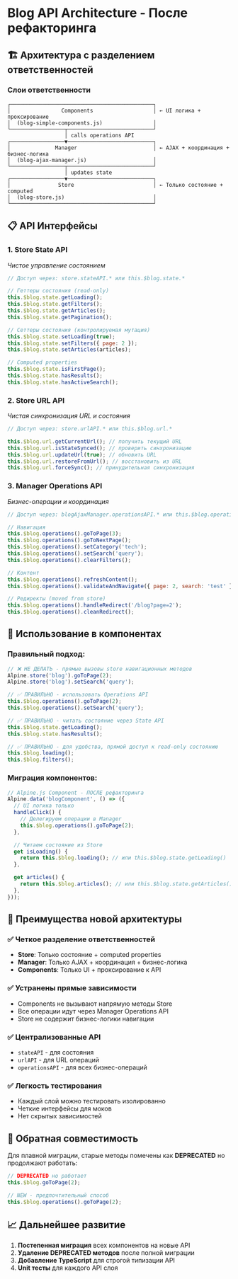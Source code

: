 # Blog API Architecture - После рефакторинга

## 🏗️ Архитектура с разделением ответственностей

### **Слои ответственности**

```
┌─────────────────────────────────────────────┐
│                Components                   │ ← UI логика + проксирование
│  (blog-simple-components.js)                │
└─────────────────┬───────────────────────────┘
                  │ calls operations API
┌─────────────────▼───────────────────────────┐
│              Manager                        │ ← AJAX + координация + бизнес-логика
│  (blog-ajax-manager.js)                     │
└─────────────────┬───────────────────────────┘
                  │ updates state
┌─────────────────▼───────────────────────────┐
│               Store                         │ ← Только состояние + computed
│  (blog-store.js)                            │
└─────────────────────────────────────────────┘
```

## 📋 API Интерфейсы

### **1. Store State API**

_Чистое управление состоянием_

```javascript
// Доступ через: store.stateAPI.* или this.$blog.state.*

// Геттеры состояния (read-only)
this.$blog.state.getLoading();
this.$blog.state.getFilters();
this.$blog.state.getArticles();
this.$blog.state.getPagination();

// Сеттеры состояния (контролируемая мутация)
this.$blog.state.setLoading(true);
this.$blog.state.setFilters({ page: 2 });
this.$blog.state.setArticles(articles);

// Computed properties
this.$blog.state.isFirstPage();
this.$blog.state.hasResults();
this.$blog.state.hasActiveSearch();
```

### **2. Store URL API**

_Чистая синхронизация URL и состояния_

```javascript
// Доступ через: store.urlAPI.* или this.$blog.url.*

this.$blog.url.getCurrentUrl(); // получить текущий URL
this.$blog.url.isStateSynced(); // проверить синхронизацию
this.$blog.url.updateUrl(true); // обновить URL
this.$blog.url.restoreFromUrl(); // восстановить из URL
this.$blog.url.forceSync(); // принудительная синхронизация
```

### **3. Manager Operations API**

_Бизнес-операции и координация_

```javascript
// Доступ через: blogAjaxManager.operationsAPI.* или this.$blog.operations().*

// Навигация
this.$blog.operations().goToPage(3);
this.$blog.operations().goToNextPage();
this.$blog.operations().setCategory('tech');
this.$blog.operations().setSearch('query');
this.$blog.operations().clearFilters();

// Контент
this.$blog.operations().refreshContent();
this.$blog.operations().validateAndNavigate({ page: 2, search: 'test' });

// Редиректы (moved from store)
this.$blog.operations().handleRedirect('/blog?page=2');
this.$blog.operations().cleanRedirect();
```

## 🔧 Использование в компонентах

### **Правильный подход:**

```javascript
// ❌ НЕ ДЕЛАТЬ - прямые вызовы store навигационных методов
Alpine.store('blog').goToPage(2);
Alpine.store('blog').setSearch('query');

// ✅ ПРАВИЛЬНО - использовать Operations API
this.$blog.operations().goToPage(2);
this.$blog.operations().setSearch('query');

// ✅ ПРАВИЛЬНО - читать состояние через State API
this.$blog.state.getLoading();
this.$blog.state.hasResults();

// ✅ ПРАВИЛЬНО - для удобства, прямой доступ к read-only состоянию
this.$blog.loading();
this.$blog.filters();
```

### **Миграция компонентов:**

```javascript
// Alpine.js Component - ПОСЛЕ рефакторинга
Alpine.data('blogComponent', () => ({
  // UI логика только
  handleClick() {
    // Делегируем операции в Manager
    this.$blog.operations().goToPage(2);
  },

  // Читаем состояние из Store
  get isLoading() {
    return this.$blog.loading(); // или this.$blog.state.getLoading()
  },

  get articles() {
    return this.$blog.articles(); // или this.$blog.state.getArticles()
  },
}));
```

## 🎯 Преимущества новой архитектуры

### **✅ Четкое разделение ответственностей**

- **Store**: Только состояние + computed properties
- **Manager**: Только AJAX + координация + бизнес-логика
- **Components**: Только UI + проксирование к API

### **✅ Устранены прямые зависимости**

- Components не вызывают напрямую методы Store
- Все операции идут через Manager Operations API
- Store не содержит бизнес-логики навигации

### **✅ Централизованные API**

- `stateAPI` - для состояния
- `urlAPI` - для URL операций
- `operationsAPI` - для всех бизнес-операций

### **✅ Легкость тестирования**

- Каждый слой можно тестировать изолированно
- Четкие интерфейсы для моков
- Нет скрытых зависимостей

## 🔄 Обратная совместимость

Для плавной миграции, старые методы помечены как **DEPRECATED** но продолжают работать:

```javascript
// DEPRECATED но работает
this.$blog.goToPage(2);

// NEW - предпочтительный способ
this.$blog.operations().goToPage(2);
```

## 📈 Дальнейшее развитие

1. **Постепенная миграция** всех компонентов на новые API
2. **Удаление DEPRECATED методов** после полной миграции
3. **Добавление TypeScript** для строгой типизации API
4. **Unit тесты** для каждого API слоя
